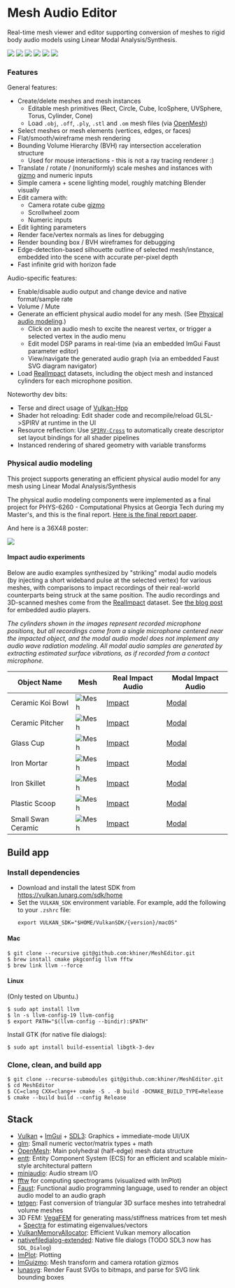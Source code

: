 # Mesh Audio Editor

Real-time mesh viewer and editor supporting conversion of meshes to rigid body audio models using Linear Modal Analysis/Synthesis.

![](screenshots/Cube.png)
![](screenshots/TorusBvh.png)
![](screenshots/TorusAudioPanel.png)
![](screenshots/RealImpact_17_IronSkillet.png)
![](screenshots/CeramicPitcherAudioPanel.png)
![](screenshots/HighlightedModeIndex.png)

### Features

General features:
* Create/delete meshes and mesh instances
  - Editable mesh primitives (Rect, Circle, Cube, IcoSphere, UVSphere, Torus, Cylinder, Cone)
  - Load `.obj`, `.off`, `.ply`, `.stl` and `.om` mesh files (via [OpenMesh](https://gitlab.vci.rwth-aachen.de:9000/OpenMesh/OpenMesh))
* Select meshes or mesh elements (vertices, edges, or faces)
* Flat/smooth/wireframe mesh rendering
* Bounding Volume Hierarchy (BVH) ray intersection acceleration structure
  - Used for mouse interactions - this is not a ray tracing renderer :)
* Translate / rotate / (nonuniformly) scale meshes and instances with [gizmo]([ImGuizmo](https://github.com/CedricGuillemet/ImGuizmo)) and numeric inputs
* Simple camera + scene lighting model, roughly matching Blender visually
* Edit camera with:
  - Camera rotate cube [gizmo]([ImGuizmo](https://github.com/CedricGuillemet/ImGuizmo))
  - Scrollwheel zoom
  - Numeric inputs
* Edit lighting parameters
* Render face/vertex normals as lines for debugging
* Render bounding box / BVH wireframes for debugging
* Edge-detection-based silhouette outline of selected mesh/instance, embedded into the scene with accurate per-pixel depth
* Fast infinite grid with horizon fade

Audio-specific features:
* Enable/disable audio output and change device and native format/sample rate
* Volume / Mute
* Generate an efficient physical audio model for any mesh. (See [Physical audio modeling](#physical-audio-modeling).)
  - Click on an audio mesh to excite the nearest vertex, or trigger a selected vertex in the audio menu
  - Edit model DSP params in real-time (via an embedded ImGui Faust parameter editor)
  - View/navigate the generated audio graph (via an embedded Faust SVG diagram navigator)
* Load [RealImpact](https://samuelpclarke.com/realimpact/) datasets, including the object mesh and instanced cylinders for each microphone position.

Noteworthy dev bits:
* Terse and direct usage of [Vulkan-Hpp](https://github.com/KhronosGroup/Vulkan-Hpp)
* Shader hot reloading: Edit shader code and recompile/reload GLSL->SPIRV at runtime in the UI
* Resource reflection: Use [`SPIRV-Cross`](https://github.com/KhronosGroup/SPIRV-Cross) to automatically create descriptor set layout bindings for all shader pipelines
* Instanced rendering of shared geometry with variable transforms

### Physical audio modeling

This project supports generating an efficient physical audio model for any mesh using Linear Modal Analysis/Synthesis

The physical audio modeling components were implemented as a final project for PHYS-6260 - Computational Physics at Georgia Tech during my Master's, and this is the final report. [Here is the final report paper](paper/PAMofPassiveRigidBodies.pdf).

And here is a 36X48 poster:

![](paper/ProjectPoster36X48.png)

#### Impact audio experiments

Below are audio examples synthesized by "striking" modal audio models (by injecting a short wideband pulse at the selected vertex) for various meshes, with comparisons to impact recordings of their real-world counterparts being struck at the same position.
The audio recordings and 3D-scanned meshes come from the [RealImpact](https://samuelpclarke.com/realimpact/) dataset.
See [the blog post](https://karlhiner.com/mesh_audio_editor) for embedded audio players.

_The cylinders shown in the images represent recorded microphone positions, but all recordings come from a single microphone centered near the impacted object, and the modal audio model does not implement any audio wave radiation modeling. All modal audio samples are generated by extracting estimated surface vibrations, as if recorded from a contact microphone._

| Object Name | Mesh | Real Impact Audio | Modal Impact Audio |
|-|-|-|-|
| Ceramic Koi Bowl | ![Mesh](paper/images/impacts/CeramicKoiBowlMesh.png) | [Impact](audio_samples/CeramicKoiBowlImpact.wav) | [Modal](audio_samples/CeramicKoiBowlModal.wav) |
| Ceramic Pitcher | ![Mesh](paper/images/impacts/CeramicPitcherMesh.png) | [Impact](audio_samples/PitcherCeramicImpact.wav) | [Modal](audio_samples/PitcherCeramicModal.wav) |
| Glass Cup | ![Mesh](paper/images/impacts/GlassCupMesh.png) | [Impact](audio_samples/CupImpact.wav) | [Modal](audio_samples/CupModal.wav) |
| Iron Mortar | ![Mesh](paper/images/impacts/IronMortarMesh.png) | [Impact](audio_samples/IronMortarImpact.wav) | [Modal](audio_samples/IronMortarModal.wav) |
| Iron Skillet | ![Mesh](paper/images/impacts/IronSkilletMesh.png) | [Impact](audio_samples/IronSkilletImpact.wav) | [Modal](audio_samples/IronSkilletModal.wav) |
| Plastic Scoop | ![Mesh](paper/images/impacts/PlasticScoopMesh.png) | [Impact](audio_samples/PlasticScoopImpact.wav) | [Modal](audio_samples/PlasticScoopModal.wav) |
| Small Swan Ceramic | ![Mesh](paper/images/impacts/SwanSmallCeramicMesh.png) | [Impact](audio_samples/SmallSwanCeramicImpact.wav) | [Modal](audio_samples/SmallSwanCeramicModal.wav) |

## Build app

### Install dependencies

- Download and install the latest SDK from https://vulkan.lunarg.com/sdk/home
- Set the `VULKAN_SDK` environment variable.
  For example, add the following to your `.zshrc` file:
  ```shell
  export VULKAN_SDK="$HOME/VulkanSDK/{version}/macOS"
  ```

#### Mac

```shell
$ git clone --recursive git@github.com:khiner/MeshEditor.git
$ brew install cmake pkgconfig llvm fftw
$ brew link llvm --force
```

#### Linux

(Only tested on Ubuntu.)

```shell
$ sudo apt install llvm
$ ln -s llvm-config-19 llvm-config
$ export PATH="$(llvm-config --bindir):$PATH"
```

Install GTK (for native file dialogs):

```shell
$ sudo apt install build-essential libgtk-3-dev
```

### Clone, clean, and build app

```shell
$ git clone --recurse-submodules git@github.com:khiner/MeshEditor.git
$ cd MeshEditor
$ CC=clang CXX=clang++ cmake -S . -B build -DCMAKE_BUILD_TYPE=Release
$ cmake --build build --config Release
```

## Stack

- [Vulkan](https://www.vulkan.org/) + [ImGui](https://github.com/ocornut/imgui) + [SDL3](https://github.comlibsdl-org/SDL): Graphics + immediate-mode UI/UX
- [glm](https://github.com/g-truc/glm): Small numeric vector/matrix types + math
- [OpenMesh](https://gitlab.vci.rwth-aachen.de:9000/OpenMesh/OpenMesh): Main polyhedral (half-edge) mesh data structure
- [entt](https://github.com/skypjack/entt): Entity Component System (ECS) for an efficient and scalable mixin-style architectural pattern
- [miniaudio](https://github.com/mackron/miniaudio): Audio stream I/O
- [fftw](https://www.fftw.org/) for computing spectrograms (visualized with ImPlot)
- [Faust](https://github.com/grame-cncm/faust): Functional audio programming language, used to render an object audio model to an audio graph
- [tetgen](https://github.com/libigl/tetgen): Fast conversion of triangular 3D surface meshes into tetrahedral volume meshes
- 3D FEM: [VegaFEM](https://github.com/grame-cncm/faust/tree/master-dev/tools/physicalModeling/mesh2faust/vega) for generating mass/stiffness matrices from tet mesh + [Spectra](https://github.com/yixuan/spectra) for estimating eigenvalues/vectors
- [VulkanMemoryAllocator](https://github.com/GPUOpen-LibrariesAndSDKs/VulkanMemoryAllocator): Efficient Vulkan memory allocation
- [nativefiledialog-extended](https://github.com/btzynativefiledialog-extended): Native file dialogs (TODO SDL3 now has `SDL_Dialog`)
- [ImPlot](https://github.com/epezent/implot): Plotting
- [ImGuizmo](https://github.com/CedricGuillemet/ImGuizmo): Mesh transform and camera rotation gizmos
- [lunasvg](https://github.com/sammycage/lunasvg): Render Faust SVGs to bitmaps, and parse for SVG link bounding boxes
